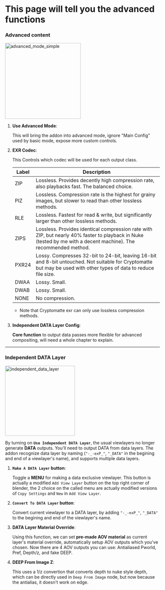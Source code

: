 # This page will tell you the advanced functions
### **Advanced content**
<img width="246" alt="advanced_mode_simple" src="https://github.com/user-attachments/assets/42ba84fc-4f39-4c9d-a890-b028c910fd01" />

1. **Use Advanced Mode**: 

    This will bring the addon into advanced mode, ignore "Main Config" used by basic mode, expose more custom controls. 
2. **EXR Codec**:

    This Controls which codec will be used for each output class. 

    | **Label** | **Description**                                                                                                                                             |
    |-----------|-------------------------------------------------------------------------------------------------------------------------------------------------------------|
    | ZIP       | Lossless. Provides decently high compression rate, also playbacks fast. The balanced choice.                                                               |
    | PIZ       | Lossless. Compression rate is the highest for grainy images, but slower to read than other lossless methods.                                               |
    | RLE       | Lossless. Fastest for read & write, but significantly larger than other lossless methods.                                                                  |
    | ZIPS      | Lossless. Provides identical compression rate with ZIP, but nearly 40% faster to playback in Nuke (tested by me with a decent machine). The recommended method. |
    | PXR24     | Lossy. Compresses 32-bit to 24-bit, leaving 16-bit and 8-bit untouched. Not suitable for Cryptomatte but may be used with other types of data to reduce file size. |
    | DWAA      | Lossy. Small.                                                                                                                                              |
    | DWAB      | Lossy. Small.                                                                                                                                              |
    | NONE      | No compression.                                                                                                                                           |

    - Note that Cryptomatte exr can only use lossless compression methods.
3. **Independent DATA Layer Config**:

    **Core function** to output data passes more flexible for advanced compositing, will need a whole chapter to explain. 
---
### **Independent DATA Layer**
<img width="227" alt="independent_data_layer" src="https://github.com/user-attachments/assets/5a197960-a39e-4bdb-a4eb-de761e92fe09" />

By turning on **`Use Independent DATA Layer`**, the usual viewlayers no longer generate **DATA** outputs. You'll need to output DATA from data layers. The addon recognize data layer by naming (`"-_-exP_"`, `"_DATA"` in the begining and end of a viewlayer's name), and supports multiple data layers. 

1. **`Make A DATA Layer` button**: 

    Toggle a **MENU** for making a data exclusive viewlayer. This button is actually a modified `Add View Layer` button on the top right corner of blender, the 2 choice on the called menu are actually modified versions of `Copy Settings` and `New` in `Add View Layer`.
2. **`Convert To DATA Layer` button**: 

    Convert current viewlayer to a DATA layer, by adding `"-_-exP_"`, `"_DATA"` to the begining and end of the viewlayer's name.
3. **DATA Layer Material Override**:

    Using this function, we can set **pre-made AOV material** as current layer's material override, automatically setup AOV outputs which you've chosen. Now there are 4 AOV outputs you can use: Antialiased Pworld, Pref, Depth/z, and fake DEEP.

4. **DEEP From Image Z**:

    This uses a 1/z convertion that converts depth to nuke style depth, which can be directly used in `Deep From Image` node, but now because the antialias, it doesn't work on edge. 

